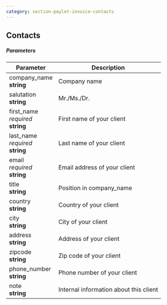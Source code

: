 ```yaml
---
category: section-paylet-invoice-contacts
---
```


## Contacts

##### Parameters

| Parameter | Description |
|---|---|
|company_name<br> **string**| Company name |
|salutation<br> **string**| Mr./Ms./Dr. |
|first_name<br> *required*<br> **string**| First name of your client |
|last_name<br> *required*<br> **string**| Last name of your client |
|email<br> *required*<br> **string**| Email address of your client |
|title<br> **string**| Position in company_name |
|country<br> **string**| Country of your client |
|city<br> **string**| City of your client |
|address<br> **string**| Address of your client |
|zipcode<br> **string**| Zip code of your client |
|phone_number<br> **string**| Phone number of your client |
|note<br> **string**| Internal information about this client |
